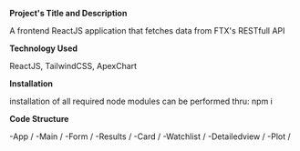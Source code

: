 **Project's Title and Description**

A frontend ReactJS application that fetches data from FTX's RESTfull API

**Technology Used**

ReactJS, TailwindCSS, ApexChart

**Installation**

installation of all required node modules can be performed thru: 
npm i

**Code Structure**

-App /
          -Main /
                    -Form /
                    -Results /
                              -Card /
          -Watchlist /
                    -Detailedview /
                              -Plot /

